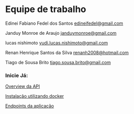 # Equipe de trabalho

Edinei Fabiano Fedel dos Santos
edineifedel@gmail.com


Janduy Monroe de Araujo
janduymonroe@gmail.com


lucas nishimoto
yudi.lucas.nishimoto@gmail.com

Renan Henrique Santos da Silva
renanh2008@hotmail.com


Tiago de Sousa Brito
tiago.sousa.brito@gmail.com

### Inicie Já:
[Overview da API](./overview.md)

[Instalação utilizando docker](./setup%20and%20deploy/Docker.md)

[Endpoints da aplicação](../endpoints/endpoints.md)
